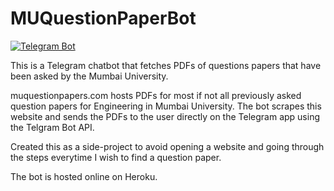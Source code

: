 # MUQuestionPaperBot
[![Telegram Bot](https://img.shields.io/badge/Telegram-Bot-green.svg)](https://t.me/SJCET_MIS_BOT)

This is a Telegram chatbot that fetches PDFs of questions papers that have been asked by the Mumbai University. 

muquestionpapers.com hosts PDFs for most if not all previously asked question papers for Engineering in Mumbai University. The bot scrapes this website and sends the PDFs to the user directly on the Telegram app using the Telgram Bot API. 

Created this as a side-project to avoid opening a website and going through the steps everytime I wish to find a question paper. 

The bot is hosted online on Heroku.